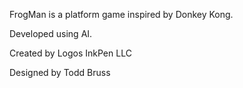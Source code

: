 FrogMan is a platform game inspired by Donkey Kong.

Developed using AI.

Created by Logos InkPen LLC

Designed by Todd Bruss
